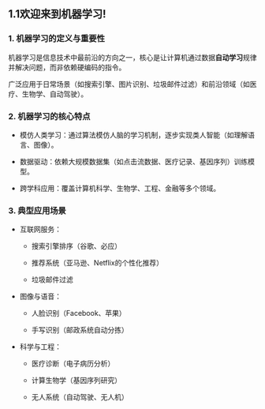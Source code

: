 ## 1.1欢迎来到机器学习!

### 1. 机器学习的定义与重要性
   
机器学习是信息技术中最前沿的方向之一，核心是让计算机通过数据**自动学习**规律并解决问题，而非依赖硬编码的指令。

广泛应用于日常场景（如搜索引擎、图片识别、垃圾邮件过滤）和前沿领域（如医疗、生物学、自动驾驶）。

### 2. 机器学习的核心特点
- 模仿人类学习：通过算法模仿人脑的学习机制，逐步实现类人智能（如理解语言、图像）。

- 数据驱动：依赖大规模数据集（如点击流数据、医疗记录、基因序列）训练模型。

- 跨学科应用：覆盖计算机科学、生物学、工程、金融等多个领域。

### 3. 典型应用场景
- 互联网服务：

    - 搜索引擎排序（谷歌、必应）

    - 推荐系统（亚马逊、Netflix的个性化推荐）

    - 垃圾邮件过滤

- 图像与语音：

    - 人脸识别（Facebook、苹果）

    - 手写识别（邮政系统自动分拣）

- 科学与工程：

    - 医疗诊断（电子病历分析）

    - 计算生物学（基因序列研究）

    - 无人系统（自动驾驶、无人机）
